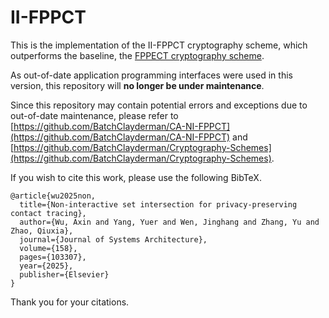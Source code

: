 # II-FPPCT

This is the implementation of the II-FPPCT cryptography scheme, which outperforms the baseline, the [FPPECT cryptography scheme](https://github.com/BatchClayderman/FEPPCT). 

As out-of-date application programming interfaces were used in this version, this repository will **no longer be under maintenance**. 

Since this repository may contain potential errors and exceptions due to out-of-date maintenance, please refer to [https://github.com/BatchClayderman/CA-NI-FPPCT](https://github.com/BatchClayderman/CA-NI-FPPCT) and [https://github.com/BatchClayderman/Cryptography-Schemes](https://github.com/BatchClayderman/Cryptography-Schemes). 

If you wish to cite this work, please use the following BibTeX. 

```
@article{wu2025non,
  title={Non-interactive set intersection for privacy-preserving contact tracing},
  author={Wu, Axin and Yang, Yuer and Wen, Jinghang and Zhang, Yu and Zhao, Qiuxia},
  journal={Journal of Systems Architecture},
  volume={158},
  pages={103307},
  year={2025},
  publisher={Elsevier}
}
```

Thank you for your citations. 

